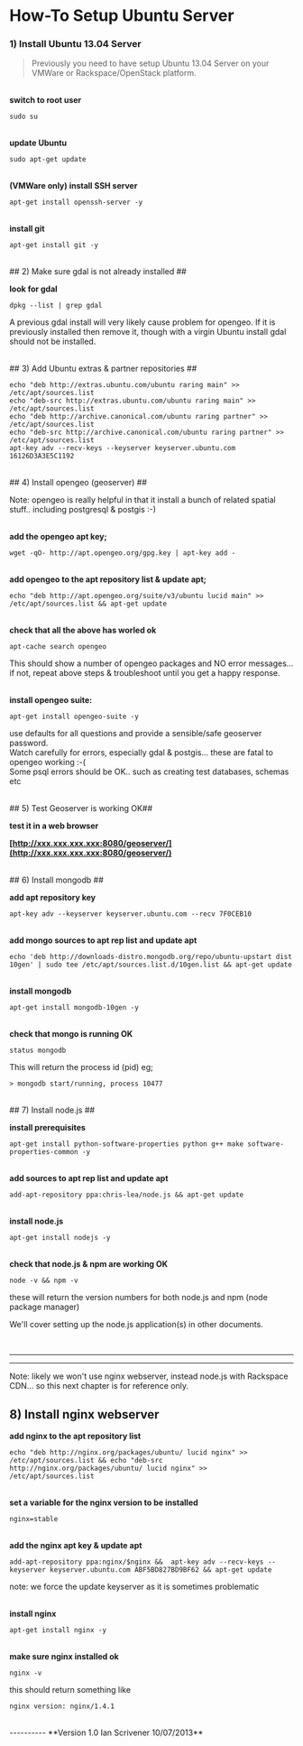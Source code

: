 # How-To Setup Ubuntu Server #


### 1) Install Ubuntu 13.04 Server ###

> Previously you need to have setup Ubuntu 13.04 Server on your VMWare or Rackspace/OpenStack platform.


<br/>**switch to root user**

	sudo su


<br/>**update Ubuntu**

    sudo apt-get update


<br/>**(VMWare only) install SSH server**

	apt-get install openssh-server -y


<br/>**install git**

	apt-get install git -y




<br/>
## 2) Make sure gdal is not already installed ##


**look for gdal**

	dpkg --list | grep gdal
	
A previous gdal install will very likely cause problem for opengeo. If it is previously installed then remove it, though with a virgin Ubuntu install gdal should not be installed.


<br/>
## 3) Add Ubuntu extras & partner repositories ##

	echo "deb http://extras.ubuntu.com/ubuntu raring main" >> /etc/apt/sources.list
	echo "deb-src http://extras.ubuntu.com/ubuntu raring main" >> /etc/apt/sources.list
	echo "deb http://archive.canonical.com/ubuntu raring partner" >> /etc/apt/sources.list
	echo "deb-src http://archive.canonical.com/ubuntu raring partner" >> /etc/apt/sources.list
 	apt-key adv --recv-keys --keyserver keyserver.ubuntu.com 16126D3A3E5C1192
 

<br/>
## 4) Install opengeo (geoserver) ##

Note: opengeo is really helpful in that it install a bunch of related spatial stuff.. including postgresql & postgis :-)


<br/>**add the opengeo apt key;**

	wget -qO- http://apt.opengeo.org/gpg.key | apt-key add -


<br/>**add opengeo to the apt repository list & update apt;**

    echo "deb http://apt.opengeo.org/suite/v3/ubuntu lucid main" >> /etc/apt/sources.list && apt-get update

<br/>**check that all the above has worled ok**

	apt-cache search opengeo

This should show a number of opengeo packages and NO error messages... if not, repeat above steps & troubleshoot until you get a happy response.


<br/>**install opengeo suite:**

	apt-get install opengeo-suite -y

use defaults for all questions and provide a sensible/safe geoserver password.  
Watch carefully for errors, especially gdal & postgis... these are fatal to opengeo working :-(  
Some psql errors should be OK.. such as creating test databases, schemas etc



<br/>
## 5) Test Geoserver is working OK##

**test it in a web browser**

**[http://xxx.xxx.xxx.xxx:8080/geoserver/](http://xxx.xxx.xxx.xxx:8080/geoserver/)**

<br/>
## 6) Install mongodb ##

**add apt repository key**

	apt-key adv --keyserver keyserver.ubuntu.com --recv 7F0CEB10

<br/>**add mongo sources to apt rep list and update apt**

	echo 'deb http://downloads-distro.mongodb.org/repo/ubuntu-upstart dist 10gen' | sudo tee /etc/apt/sources.list.d/10gen.list && apt-get update

<br/>**install mongodb**
	
	apt-get install mongodb-10gen -y

<br/>**check that mongo is running OK**
	
	status mongodb	

This will return the process id (pid) eg;

	> mongodb start/running, process 10477


<br/>
## 7) Install node.js ##

**install prerequisites**

	apt-get install python-software-properties python g++ make software-properties-common -y

<br/>**add sources to apt rep list and update apt**

	add-apt-repository ppa:chris-lea/node.js && apt-get update

<br/>**install node.js**

	apt-get install nodejs -y


<br/>**check that node.js & npm are working OK**

	node -v && npm -v

these will return the version numbers for both node.js and npm (node package manager)

We'll cover setting up the node.js application(s) in other documents.


<br/>



----------

----------

Note: likely we won't use nginx webserver, instead node.js with Rackspace CDN... so this next chapter is for reference only.


## 8) Install nginx webserver ##


**add nginx to the apt repository list**

	echo "deb http://nginx.org/packages/ubuntu/ lucid nginx" >> /etc/apt/sources.list && echo "deb-src http://nginx.org/packages/ubuntu/ lucid nginx" >> /etc/apt/sources.list
 

<br/>**set a variable for the nginx version to be installed**

	nginx=stable 


<br/>**add the nginx apt key & update apt**

	add-apt-repository ppa:nginx/$nginx && 	apt-key adv --recv-keys --keyserver keyserver.ubuntu.com ABF5BD827BD9BF62 && apt-get update

note: we force the update keyserver as it is sometimes problematic

<br/>**install nginx**

	apt-get install nginx -y

<br/>**make sure nginx installed ok**

	nginx -v

this should return something like

	nginx version: nginx/1.4.1



<br/>
----------
**Version 1.0  
Ian Scrivener  
10/07/2013**







